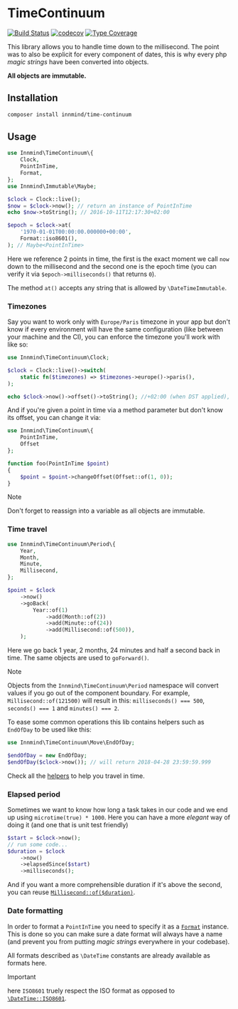 # TimeContinuum

[![Build Status](https://github.com/Innmind/TimeContinuum/workflows/CI/badge.svg?branch=master)](https://github.com/Innmind/TimeContinuum/actions?query=workflow%3ACI)
[![codecov](https://codecov.io/gh/Innmind/TimeContinuum/branch/develop/graph/badge.svg)](https://codecov.io/gh/Innmind/TimeContinuum)
[![Type Coverage](https://shepherd.dev/github/innmind/timecontinuum/coverage.svg)](https://shepherd.dev/github/innmind/timecontinuum)

This library allows you to handle time down to the millisecond. The point was to also be explicit for every component of dates, this is why every php _magic strings_ have been converted into objects.

**All objects are immutable.**

## Installation

```sh
composer install innmind/time-continuum
```

## Usage

```php
use Innmind\TimeContinuum\{
    Clock,
    PointInTime,
    Format,
};
use Innmind\Immutable\Maybe;

$clock = Clock::live();
$now = $clock->now(); // return an instance of PointInTime
echo $now->toString(); // 2016-10-11T12:17:30+02:00

$epoch = $clock->at(
    '1970-01-01T00:00:00.000000+00:00',
    Format::iso8601(),
); // Maybe<PointInTime>
```

Here we reference 2 points in time, the first is the exact moment we call `now` down to the millisecond and the second one is the epoch time (you can verify it via `$epoch->milliseconds()` that returns `0`).

The method `at()` accepts any string that is allowed by `\DateTimeImmutable`.

### Timezones

Say you want to work only with `Europe/Paris` timezone in your app but don't know if every environment will have the same configuration (like between your machine and the CI), you can enforce the timezone you'll work with like so:

```php
use Innmind\TimeContinuum\Clock;

$clock = Clock::live()->switch(
    static fn($timezones) => $timezones->europe()->paris(),
);

echo $clock->now()->offset()->toString(); //+02:00 (when DST applied), otherwise +01:00
```

And if you're given a point in time via a method parameter but don't know its offset, you can change it via:

```php
use Innmind\TimeContinuum\{
    PointInTime,
    Offset
};

function foo(PointInTime $point)
{
    $point = $point->changeOffset(Offset::of(1, 0));
}
```

> [!NOTE]
> Don't forget to reassign into a variable as all objects are immutable.

### Time travel

```php
use Innmind\TimeContinuum\Period\{
    Year,
    Month,
    Minute,
    Millisecond,
};

$point = $clock
    ->now()
    ->goBack(
        Year::of(1)
            ->add(Month::of(2))
            ->add(Minute::of(24))
            ->add(Millisecond::of(500)),
    );
```

Here we go back 1 year, 2 months, 24 minutes and half a second back in time. The same objects are used to `goForward()`.

> [!NOTE]
> Objects from the `Innmind\TimeContinuum\Period` namespace will convert values if you go out of the component boundary. For example, `Millisecond::of(121500)` will result in this: `milliseconds() === 500`, `seconds() === 1` and `minutes() === 2`.

To ease some common operations this lib contains helpers such as `EndOfDay` to be used like this:

```php
use Innmind\TimeContinuum\Move\EndOfDay;

$endOfDay = new EndOfDay;
$endOfDay($clock->now()); // will return 2018-04-28 23:59:59.999
```

Check all the [helpers](src/Move/) to help you travel in time.

### Elapsed period

Sometimes we want to know how long a task takes in our code and we end up using `microtime(true) * 1000`. Here you can have a more _elegant_ way of doing it (and one that is unit test friendly)

```php
$start = $clock->now();
// run some code...
$duration = $clock
    ->now()
    ->elapsedSince($start)
    ->milliseconds();
```

And if you want a more comprehensible duration if it's above the second, you can reuse [`Millisecond::of($duration)`](src/Period/Millisecond.php).

### Date formatting

In order to format a `PointInTime` you need to specify it as a [`Format`](src/Format.php) instance. This is done so you can make sure a date format will always have a name (and prevent you from putting _magic strings_ everywhere in your codebase).

All formats described as `\DateTime` constants are already available as formats here.

> [!IMPORTANT]
> here `ISO8601` truely respect the ISO format as opposed to [`\DateTime::ISO8601`](http://us1.php.net/manual/en/class.datetime.php#datetime.constants.iso8601).
